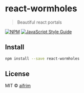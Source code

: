 # react-wormholes

> Beautiful react portals

[![NPM](https://img.shields.io/npm/v/react-wormholes.svg)](https://www.npmjs.com/package/react-wormholes) [![JavaScript Style Guide](https://img.shields.io/badge/code_style-standard-brightgreen.svg)](https://standardjs.com)

## Install

```bash
npm install --save react-wormholes
```

## License

MIT © [aifrim](https://github.com/aifrim)
